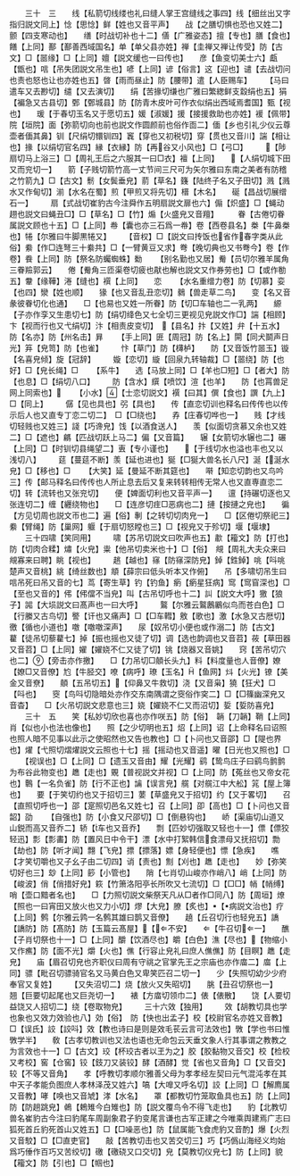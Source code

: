<!-- { "loadSidebar": true } -->
　　三十　三　　线【私箭切线缕也礼曰缝人掌王宫缝线之事四】线【细丝出又字指归説文同上】惗【思惗】鲜【姓也又音平声】　　战【之膳切惧也恐也又姓二】颤【四支寒动也】　　缮【时战切补也十二】僐【广雅姿态】擅【专也】膳【食也】饍【上同】鄯【鄯善西域国名】单【单父县亦姓】禅【圭禅又禅让传受】防【古文】□【噐缘】□【上同】嬗【説文缓也一曰传也】　　彦【鱼变切美士六】甗【甑也】唁【吊失团説文吊生也】喭【上同】谚【俗言】这【迎也】谴【去战切问也责也怒也让也亦姓也五】晵【雨而昼止】防【腰带】遣【人臣赐车】
　　【马曰遣车又去尠切】缱【又去演切】　　绢【苦掾切缣也广雅曰繁緫鲜支縠绢也五】狷【褊急又古县切】鄄【鄄城县】防【防青木皮叶可作衣似绢出西域焉耆国】甄【视也】　　瑗【于春切玉名又于愿切五】媛【淑媛】援【接援救助也亦姓】褑【佩带】院【垣院】面【弥箭切向也前也説文作圆颜前也俗作靣二】偭【乡也引礼少仪云尊壶者偭其鼻】钏【尺绢切镮钏四】竁【穿也又初税切】穿【贯也又音川】諯【相让也】掾【以绢切官名四】縁【衣縁】防【再谷又小风也】□【弓□】
　　【陟扇切马上浴三】□【周礼王后之六服其一曰□衣】襢【上同】　　【人绢切城下田又而兖切一】　　箭【子贱切箭竹高一丈节间三尺可为矢尔雅曰东南之美者有防稽之竹箭九】□【古文】鬋【女鬓垂皃】葥【草名】籛【陆终子名又子田切】溅【溅水又作甸切】湔【水名在蜀】煎【甲煎又将先切】榗【木名】　　硟【昌战切展缯石一】
　　扇【式战切崔豹古今注舜作五明扇説文扉也六】傓【炽盛】□【蝇动趐也説文曰蝇丑□】□【草名】□【竹】煽【火盛皃又音羶】　　　眷【古倦切眷属説文顾也十五】□【上同】帣【囊也亦三石爲一帣】卷【西卷县名】桊【牛鼻桊也】犈【尔雅曰牛脚黒犈又】
　　【音权】□【説文曰抟饭也省作春字类从此俗】絭【作□连弩三十絭共】□【一臂黄豆又求】弮【晚切典也又书弮今】卷【作卷】飬【上同】防【祭名防蠾蜘蛛】勬
　　【别名勤也又居】觠【员切尔雅羊属角三眷羷郭云】　　倦【觠角三匝渠卷切疲也猒也解也説文又作券劳也】□【或作勌五】韏【缘鞾】淃【缝也】襈【上同】　　恋
　　【水名重缯力卷】防【切慕】娈【也四】灓【姓也顺】　　猭【也又音乱丑恋切】鶨【兽走草二鸟】　　变【名又音彖彼眷切化也通】　　□【也易也又姓一所眷】防【切□车轴也二一乳两】　　縓【子亦作孪又生患切七】防【绢切绛色又七全切三更视见皃説文作□】諯【相顾】　　卞【视而行也又弋绢切】汴【相责皮变切】　【县名】抃【又姓】弁【十五水】防【名亦】防【州名击】昪
　　【手上同】匥【周冠】防【名上】閞【同犬鬬声日光】笲【皃笥】防【也雀】
　　忭【草门】防【欂栌】　　防【又音饭竹噐玉】镟【名喜皃倾】旋【冠辞】
　　嫙【恋切】縼【回泉九转轴裁】□【噐绕】防【也好】□【皃长绳】□
　　【系牛】　　选【马放上同】□【羊也□短】□【者大】防【也息】□【绢切八口】
　　防【含水】繏【喷饮】渲【也羊】　　防【也罥兽足网上同索也】
　　【小水】【士恋切説文】襈【曰其】僎【食也】譔【九上】□【同上】
　　僝【见也具也】弜【具也】　　传【直恋切训也释名曰传传也以传示后人也又直专丁恋二切二】　□【□绕也】　　孨【庄春切哗也一】　　贱【才线切轻贱也又姓三】諓【巧谗皃】饯【以酒食送人】　　羡【似面切贪慕又余也又姓二】□【遮也】騗【匹战切跃上马二】偏【又音篇】　　辗【女箭切水辗也二】碾【上同】□【时钏切县绳望二】叀【专小谨也】　　【于线切水也溢也丰也又以浅切八】
　　莚【蔓莚不断】羡【延也进也】狿【□狿大兽名长八尺】涎【涎水皃】□【移也】□
　　【大笑】延【曼延不断其筵也】　　啭【知恋切韵也又鸟吟三】传【邮马释名曰传传也人所止息去后又复来转转相传无常人也又直専直恋二切】转【流转也又张兖切】　　便【婢面切利也又音平声一】　　邅【持碾切逐也又张连切二】缠【纒绕物也】　　□【连彦切疰□恶病也二】摙【按摙之皃也】　　徧【方见切周也説文帀也二】遍【俗】剸【之转切切肉皃一】　　□【区倦切祭祀三】絭【臂绳】防【巢网】躽【于扇切怒瞠也三】□【视皃又于殄切】堰【堰埭】
　　三十四啸【笑同用】
　　啸【苏吊切説文曰吹声也五】歗【籕文】防【打也】防【切肉合糅】熽【火皃】粜【他吊切卖米也十】□【俗】　覜【周礼大夫众来曰覜寡来曰聘】眺【视也】
　　趒【越也】窱【防窱深防皃】鋽【鉎鋽】咷【呌咷楚声又音桃】絩【绮丝数也】頫【薛宗曰低头听本又作俯】　　吊【多啸切吊生曰唁吊死曰吊又音的七】茑【寄生草】钓【钓鱼】瘹【瘹星狂病】窎【窎窅深也】□【至也又音的】伄【伄儅不当皃】叫【古吊切呼也十二】訆【説文大呼】獥【狼子】嘂【大埙説文曰髙声也一曰大呼】
　　鸄【尔雅云鸄鶶鷵似鸟而苍白色】□【行縢又古鸟切】譥【讦也又痛声】□【□车轊】敫【歌也】激【水急又古厯切】徼【循也小道也】噭【噭噭深声】　　尿【奴吊切小便也或作溺二】防【古文】　　藋【徒吊切藜藋七】掉【振也摇也又徒了切】调【选也韵调也又音苕】莜【草田器又音苕】□【上同】嬥【嬥娆不仁又徒了切】铫【烧器又音姚】　　窍【苦吊切穴也二】【旁击亦作撽】　　□【力吊切□顤长头九】料【料度量也人音僚】嫽【嫽□又音僚】尥【牛胫交】嘹【病呼】璙【玉名】【鱼网】炓【火光】镣【美金又音尞】　　顤【五吊切五】【仰鼻又牛救切】浇【又音枭】獟【狂犬】□【呌也】　　窔【鸟呌切隐暗处亦作交东南隅谓之窔俗作穾二】□【□篠幽深皃又音杳】　　□【火吊切説文悲意也三】娆【嬥娆不仁又而沼切】娎【娎防喜皃】
　　三十　五　　笑【私妙切欣也喜也亦作咲五】防【俗】　韒【刀韒】鞘【上同】肖【似也小也法也像也】　　照【之少切明也五】炤【上同】诏【上命释名曰诏照也照人暗不见事以此示之使昭然也又告也教也】□【卜问也又音邵】□【隄也界也】燿【弋照切熠燿説文云照也十七】摇【摇动也又音遥】曜【日光也又照也】□
　　【视误也】□【上同】□【遗玉又音由】耀【光耀】鹞【鸷鸟庄子曰鹞鸟鹯鹯为布谷此物变也】趭【走也】覞【普视説文并视】□【上同】防【菟丝也又帝女花也】鷣【一名负雀】防【行不正也】讑【误言皃】艞【对艞江中大舩】筄【屋上簿也】　　要【于笑切约也又于招切三】葽【草盛皃又于招切】约【又于畧切】　　召【直照切呼也一】邵【寔照切邑名又姓七】召【上同】卲【高也】□【卜问也又音韶】劭
　　【自强也】防【小食又尺邵切】□【倒悬钩也】　　峤【渠庙切山道又山鋭而高又音乔二】轿【车也又音乔】　　剽【匹妙切强取又轻也十一】僄【僄狡轻迅】彯【彯畵】防【置风日中令干】漂【水中打絮韩信食漂母又抚招切】勡【劫也】防【听才闻】翲【飞皃】摽【摽落】嫖【身轻便也】慓【急疾】　　噍【才笑切嚼也又子幺子由二切四】诮【责也】劁【刈也】趭【走也】　　妙【弥笑切好也三】玅【上同】篎【小管也】　　陗【七肖切山峻亦作峭八】峭【上同】防【峻波】俏【俏措好皃】篍【竹箫洛阳亭长所吹又七流切】□【□□】帩【帩缚】哨【壶口黯者名也】　　□【力照切説文柴祭天凡从□者作□同八】防【周垣】燎【照也一曰宵田又放火也又力小切】熮【大皃】膫【炙也】【病説文治也】疗【上同】鹩【尔雅云鹑一名鹩其雄曰鹊又音僚】　　趬【丘召切行也轻皃五】譑【譑防】防【髙防】防【玉篇云髙屋】【不安】　　【牛召切一】　　醮【子肖切祭也十一】□【上同】釂【饮酒尽也】皭【白色】潐【尽也】【物缩小又作癄】防【面不光】爝【火也】僬【行容止皃礼曰庶人僬僬】防【目瞑】趭【走皃】　　庙【眉召切皃也齐职仪曰周有守祧之官掌先王之宗庙也亦作庿二】庿【上同】骠【毗召切骠骑官名又马黄白色又卑笑匹召二切一】　　少【失照切幼少少府奉官又复姓】
　　【又失沼切二】烧【放火又失昭切】　　朓【丑召切祭也一】　　翘【巨要切起尾也又巨尧切一】　　裱【方庿切领巾二】俵【俵散】　　饶【人要切益饶又人招切二】绕【卷取物皃】
　　三十六效【独用】
　　效【胡教切具也学也象也又效力效验也八】効【俗】　防【快也出孟子】校【校尉官名亦姓又音教】□【误氏】詨【詨呌】效【教也诗曰是则是效毛苌云言可法效也】斆【学也书曰惟斆学半】　　敎【古孝切教训也又法也语也无命包云天垂文象人行其事谓之教教之为言效也十一】□【古文】珓【杯珓古者以玊为之】胶【胶黏物又音交】校【检校又考校】窖【仓窖】铰【鈘刀又装铰】酵【酒酵】觉【省也又音角】□【又音交】较【不等又音角】　　孝【呼教切孝顺尔雅善父母为孝孝经左契曰元气混沌孝在其中天子孝能负图庶人孝林泽茂又姓六】嗃【大嘷又呼名切】詨【上同】□【解廌属又音教】哮【唤也又音虓】涍【水名】　　罩【都教切竹笼取鱼具也五】防【上同】防【防趟跳皃】鵫【鵣雉今白雉也】防【説文覆鸟令不得飞走也】　　豹【北教切兽名崔豹古今注曰豹尾车周副象君子豹变尾言谦也古军正建之今唯乘舆建焉广志曰狐死首丘豹死首山又姓五】□【□噪恶也】防【鼠属能飞食虎豹又音酌】爆【火烈又音駮】□【□直吏官】　　敲【苦教切击也又苦交切三】巧【巧僞山海经义均始爲巧倕作百巧又苦绞切】礉【礉硗又口交切】皃【莫教切仪皃七】防【上同】貌【籕文】防【引也】□【帼也】
